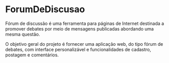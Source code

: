 # ForumDeDiscusao
 Fórum de discussão é uma ferramenta para páginas de Internet destinada a 
promover debates por meio de mensagens publicadas abordando uma mesma questão.
 
 O objetivo geral do projeto é fornecer uma aplicação web, do tipo fórum de 
debates, com interface personalizável e funcionalidades de cadastro, postagem 
e comentários.
